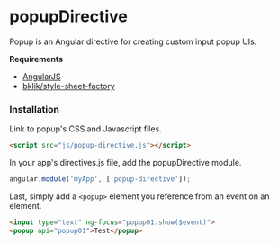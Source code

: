 # popupDirective

Popup is an Angular directive for creating custom input popup UIs.

**Requirements**

* [AngularJS](http://angularjs.org/)
* [bklik/style-sheet-factory](https://github.com/bklik/style-sheet-factory)

### Installation

Link to popup's CSS and Javascript files.
```html
<script src="js/popup-directive.js"></script>
```

In your app's directives.js file, add the popupDirective module.
```javascript
angular.module('myApp', ['popup-directive']);
```

Last, simply add a `<popup>` element you reference from an event on an element.
```html
<input type="text" ng-focus="popup01.show($event)">
<popup api="popup01">Test</popup>
```
